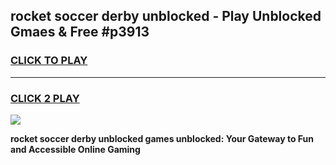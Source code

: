 
## rocket soccer derby unblocked - Play Unblocked Gmaes & Free #p3913
<h3>
<a href="https://news.freeplayer.one?title=rocket_soccer_derby_unblocked&ref=26F">CLICK TO PLAY</a></h3>
<hr>

<h3>
<a href="https://news.freeplayer.one?title=rocket_soccer_derby_unblocked&ref=26F">CLICK 2 PLAY</a>
  
</h3>

<a href="https://news.freeplayer.one?title=rocket_soccer_derby_unblocked&ref=26F/"><img src="https://clearcache.store/games.png"></a>


**rocket soccer derby unblocked games unblocked: Your Gateway to Fun and Accessible Online Gaming**
